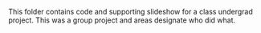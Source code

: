 This folder contains code and supporting slideshow for a class undergrad project. This was a group project and areas designate who did what.

